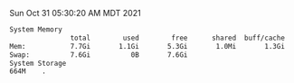 Sun Oct 31 05:30:20 AM MDT 2021
```bash
System Memory
               total        used        free      shared  buff/cache   available
Mem:           7.7Gi       1.1Gi       5.3Gi       1.0Mi       1.3Gi       6.2Gi
Swap:          7.6Gi          0B       7.6Gi
System Storage
664M	.
```
```bash
